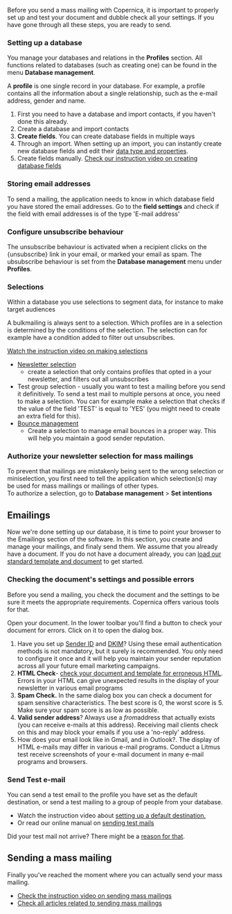 Before you send a mass mailing with Copernica, it is important to
properly set up and test your document and dubble check all your
settings. If you have gone through all these steps, you are ready to
send.

### Setting up a database

You manage your databases and relations in the **Profiles** section. All
functions related to databases (such as creating one) can be found in
the menu **Database management**.

A **profile** is one single record in your database. For example, a
profile contains all the information about a single relationship, such
as the e-mail address, gender and name.

1.  First you need to have a database and import contacts, if you
    haven't done this already.
2.  [](./setting-up-your-database-and-import-your-contacts.md) Create
    a database and import contacts
3.  **Create fields**. You can create database fields in multiple ways
4.  Through an import. When setting up an import, you can instantly
    create new database fields and edit their [data type and
    properties](./database-and-collection-field-types.md).
5.  Create fields manually. [Check our instruction video on creating
    database fields](./profiles-adding-database-fields.md)

### Storing email addresses

To send a mailing, the application needs to know in which database field
you have stored the email addresses. Go to the **field settings** and
check if the field with email addresses is of the type 'E-mail address'

### Configure unsubscribe behaviour

The unsubscribe behaviour is activated when a recipient clicks on the
{unsubscribe} link in your email, or marked your email as spam. The
ubsubscribe behaviour is set from the **Database management** menu under
**Profiles**.

### Selections

Within a database you use selections to segment data, for instance to
make target audiences

A bulkmailing is always sent to a selection. Which profiles are in a
selection is determined by the conditions of the selection. The
selection can for example have a condition added to filter out
unsubscribes.

[Watch the instruction video on making selections](./profiles-selections.md)

-   [Newsletter selection](./create-a-mailing-list.md)
    - create a selection that only contains profiles that opted in a
    your newsletter, and filters out all unsubscribes
-   Test group selection - usually you want to test a mailing before you
    send it definitively. To send a test mail to multiple persons at
    once, you need to make a selection. You can for example make a
    selection that checks if the value of the field 'TEST' is equal to
    'YES' (you might need to create an extra field for this).
-   [Bounce management](./automatically-process-bounces.md)
    - Create a selection to manage email bounces in a proper way. This
    will help you maintain a good sender reputation.

### Authorize your newsletter selection for mass mailings

To prevent that mailings are mistakenly being sent to the wrong
selection or miniselection, you first need to tell the application which
selection(s) may be used for mass mailings or mailings of other types. \
 To authorize a selection, go to **Database management** \> **Set
intentions**

Emailings
---------

Now we're done setting up our database, it is time to point your browser
to the Emailings section of the software. In this section, you create
and manage your mailings, and finaly send them. We assume that you
already have a document. If you do not have a document already, you can
[load our standard template and
document](https://www.copernica.com/en/support/video-tutorials/emailings-setting-a-test-destination)
to get started.

### Checking the document's settings and possible errors

Before you send a mailing, you check the document and the settings to be
sure it meets the appropriate requirements. Copernica offers various
tools for that.

Open your document. In the lower toolbar you'll find a button to check
your document for errors. Click on it to open the dialog box.

1.  Have you set up [Sender ID](./setup-sender-id.md) and
    [DKIM](./signing-your-emails-with-dkim.md)?
    Using these email authentication methods is not mandatory, but it
    surely is recommended. You only need to configure it once and it
    will help you maintain your sender reputation across all your future
    email marketing campaigns.
2.  **HTML Check**- [check your document and template for erroneous
    HTML](./reducing-html-errors.md).
    Errors in your HTML can give unexpected results in the display of
    your newsletter in various email programs
3.  **Spam Check.** In the same dialog box you can check a document for
    spam sensitive characteristics. The best score is 0, the worst score
    is 5. Make sure your spam score is as low as possible.
4.  **Valid sender address**? Always use a *from*address that actually
    exists (you can receive e-mails at this address). Receiving mail
    clients check on this and may block your emails if you use a
    'no-reply' address.
5.  How does your email look like in Gmail, and in Outlook?. The display
    of HTML e-mails may differ in various e-mail programs. Conduct a
    Litmus test receive screenshots of your e-mail document in many
    e-mail programs and browsers.

### Send Test e-mail

You can send a test email to the profile you have set as the default
destination, or send a test mailing to a group of people from your
database.

-   Watch the instruction video about [setting up a default
    destination.](https://www.copernica.com/en/ondersteuning/videos/e-mailings-standaardbestemming)
-   Or read our online manual on [sending test
    mails](https://www.copernica.com/en/support/video-tutorials/emailings-sending-a-test-mail)

Did your test mail not arrive? There might be a [reason for
that](https://www.copernica.com/en/support/did-your-test-mail-not-arrive).

Sending a mass mailing
----------------------

Finally you've reached the moment where you can actually send your mass
mailing.

-   [Check the instruction video on sending mass
    mailings](https://www.copernica.com/en/support/video-tutorials/emailings-sending-an-emailing)
-   [Check all articles related to sending mass mailings](./sending-mailings.md)

